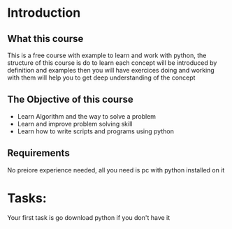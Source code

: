 # Introduction
## What this course
This is a free course with example to learn and work with python, the structure of this course is do to learn each concept will be introduced by definition and examples then  you will have exercices doing and working with them will help you to get deep understanding of the concept  
## The Objective of this course
- Learn Algorithm and the way to solve a problem
- Learn and improve problem solving skill
- Learn how to write scripts and programs using python

## Requirements
No preiore experience needed, all you need is pc with python installed on it
# Tasks:
Your first task is go download python if you don't have it